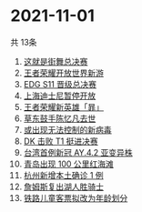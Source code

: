 # 2021-11-01
  共 13条

  <!-- BEGIN -->
  <!-- 最后更新时间:Mon Nov 01 2021 02:28:31 GMT+0000 (Coordinated Universal Time) -->
  1. [这就是街舞总决赛](https://www.zhihu.com/search?q=这就是街舞)
1. [王者荣耀开放世界新游](https://www.zhihu.com/search?q=王者荣耀世界)
1. [EDG S11 晋级总决赛](https://www.zhihu.com/search?q=edg)
1. [上海迪士尼暂停开放](https://www.zhihu.com/search?q=上海迪士尼)
1. [王者荣耀新英雄「暃」](https://www.zhihu.com/search?q=暃)
1. [草东鼓手陈忆凡去世](https://www.zhihu.com/search?q=草东没有派对)
1. [或出现无法控制的新病毒](https://www.zhihu.com/search?q=新病毒)
1. [DK 击败 T1 挺进决赛](https://www.zhihu.com/search?q=DK)
1. [台湾首例新冠 AY.4.2 亚变异株](https://www.zhihu.com/search?q=台湾新冠)
1. [青岛出现 100 公里红海滩](https://www.zhihu.com/search?q=青岛红海滩)
1. [杭州新增本土确诊 1 例](https://www.zhihu.com/search?q=杭州疫情)
1. [詹姆斯复出湖人胜骑士](https://www.zhihu.com/search?q=詹姆斯)
1. [铁路儿童客票拟改为年龄划分](https://www.zhihu.com/search?q=儿童客票)
  <!-- END -->
  